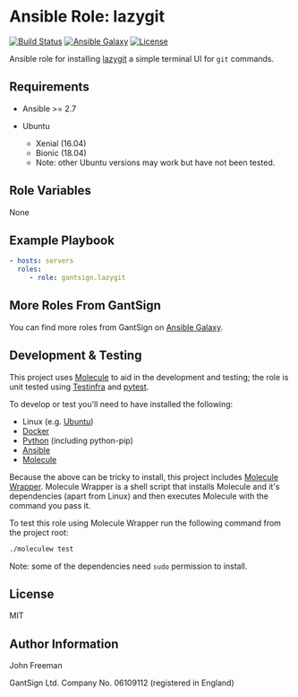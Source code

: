 Ansible Role: lazygit
=====================

[![Build Status](https://travis-ci.com/gantsign/ansible-role-lazygit.svg?branch=master)](https://travis-ci.com/gantsign/ansible-role-lazygit)
[![Ansible Galaxy](https://img.shields.io/badge/ansible--galaxy-gantsign.lazygit-blue.svg)](https://galaxy.ansible.com/gantsign/lazygit)
[![License](https://img.shields.io/badge/license-MIT-blue.svg)](https://raw.githubusercontent.com/gantsign/ansible-role-lazygit/master/LICENSE)

Ansible role for installing
[lazygit](https://github.com/jesseduffield/lazygit) a simple terminal UI for
`git` commands.

Requirements
------------

* Ansible >= 2.7

* Ubuntu

    * Xenial (16.04)
    * Bionic (18.04)
    * Note: other Ubuntu versions may work but have not been tested.

Role Variables
--------------

None

Example Playbook
----------------

```yaml
- hosts: servers
  roles:
     - role: gantsign.lazygit
```

More Roles From GantSign
------------------------

You can find more roles from GantSign on
[Ansible Galaxy](https://galaxy.ansible.com/gantsign).

Development & Testing
---------------------

This project uses [Molecule](http://molecule.readthedocs.io/) to aid in the
development and testing; the role is unit tested using
[Testinfra](http://testinfra.readthedocs.io/) and
[pytest](http://docs.pytest.org/).

To develop or test you'll need to have installed the following:

* Linux (e.g. [Ubuntu](http://www.ubuntu.com/))
* [Docker](https://www.docker.com/)
* [Python](https://www.python.org/) (including python-pip)
* [Ansible](https://www.ansible.com/)
* [Molecule](http://molecule.readthedocs.io/)

Because the above can be tricky to install, this project includes
[Molecule Wrapper](https://github.com/gantsign/molecule-wrapper). Molecule
Wrapper is a shell script that installs Molecule and it's dependencies (apart
from Linux) and then executes Molecule with the command you pass it.

To test this role using Molecule Wrapper run the following command from the
project root:

```bash
./moleculew test
```

Note: some of the dependencies need `sudo` permission to install.

License
-------

MIT

Author Information
------------------

John Freeman

GantSign Ltd.
Company No. 06109112 (registered in England)
